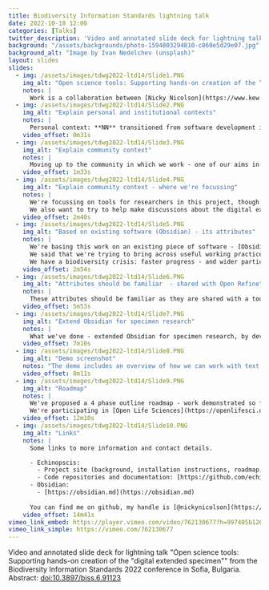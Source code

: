 ```yaml
---
title: Biodiversity Information Standards lightning talk
date: 2022-10-18 12:00
categories: [Talks]
twitter_description: 'Video and annotated slide deck for lightning talk "Open science tools: Supporting hands-on creation of the \"digital extended specimen\"" from the Biodiversity Information Standards 2022 conference in Sofia, Bulgaria.'
background: "/assets/backgrounds/photo-1594803294810-c860e5d29e07.jpg"
background_alt: "Image by Ivan Nedelchev (unsplash)"
layout: slides
slides:
  - img: /assets/images/tdwg2022-ltd14/Slide1.PNG
    img_alt: "Open science tools: Supporting hands-on creation of the “digital extended specimen”"
    notes: |
      Work is a collaboration between [Nicky Nicolson](https://www.kew.org/science/our-science/people/nicky-nicolson) (NN) and [Eve Lucas](https://www.kew.org/science/our-science/people/eve-lucas) (EL) both from [Kew Science](https://www.kew.org/science)
  - img: /assets/images/tdwg2022-ltd14/Slide2.PNG
    img_alt: "Explain personal and institutional contexts"
    notes: |
      Personal context: **NN** transitioned from software development into research, and is interested in how software development practices can be used in research. Institutionally, we have a commitment to accelerate taxonomy using digital practices, and we started a collaborative project to explore this, using institutional knowledge from the e-taxonomic approaches, but exploring what technical advances could be used in e-taxonomy today. 
    video_offset: 0m31s
  - img: /assets/images/tdwg2022-ltd14/Slide3.PNG
    img_alt: "Explain community context"
    notes: |
      Moving up to the community in which we work - one of our aims in biodiversity informatics is to build a digital extended specimen, integrating specimens and their derived data across multiple infrastructures, allowing the investigate of wider research questions. A healthy community will support a range of different approaches as we determine how to reach this aim. We can envisage these appraoches as a spectrum from large scale computation approaches that operate on large volumes of aggregated data (like the [GBIF clustering work](https://www.gbif.org/news/4U1dz8LygQvqIywiRIRpAU/new-data-clustering-feature-aims-to-improve-data-quality-and-reveal-cross-dataset-connections)), to a distributed set of lightweight tools that allow users to conduct link construction in context, closer to their day to day work.
    video_offset: 1m33s
  - img: /assets/images/tdwg2022-ltd14/Slide4.PNG
    img_alt: "Explain community context - where we're focussing"
    notes: |
      We're focussing on tools for researchers in this project, though we aim that data generated here will feed into more automated approaches - both by providing expert generated links that can be used as training data, and by allowing experts to verify the outputs of machine learning processes. 
      We also want to try to help make discussions about the digital extended specimen a little more concrete, by having actual examples and workflows that can be used as the basis for discussions and planning.
    video_offset: 2m40s
  - img: /assets/images/tdwg2022-ltd14/Slide5.PNG
    img_alt: "Based on existing software (Obsidian) - its attributes"
    notes: |
      We're basing this work on an existing piece of software - [Obsidian](https://obsidian.md).
      We said that we're trying to bring across useful working practices from software development to research management - *reuse* is a core principle in software development and here we're trying to build on an existing toolset and supportive community to allow us to make faster progress.
      We have a biodiversity crisis: faster progress - and wider participation - is vital.
    video_offset: 2m54s
  - img: /assets/images/tdwg2022-ltd14/Slide6.PNG
    img_alt: "Attributes should be familiar  - shared with Open Refine"
    notes: |
      These attributes should be familiar as they are shared with a tool which we have adopted with some success in our community: [Open Refine](https://openrefine.org/). We've seen that the use of a generic tool, with focussed technical contributions and teaching resources has allowed us to democratize data cleaning. We'd like to investigate if we can build on Obsidian and democratize data linkage.
    video_offset: 5m53s
  - img: /assets/images/tdwg2022-ltd14/Slide7.PNG
    img_alt: "Extend Obsidian for specimen research"
    notes: |
      What we've done - extended Obsidian for specimen research, by developing a set of plugins that allow a researcher to access data: specimens from [GBIF](https://www.gbif.org), names from the [International Plant Names Index](https://www.ipni.org), collections from the [Global Registry of Scientific Collections](https://www.gbif.org/grscicoll), people from [Bionomia](https://bionomia.net) and literature from [crossref](https://crossref.org). The demo software includes a worked example showing the creation of links, and spatial and network exploration of linked data. The demo also shows how key entities (specimens) can be cited in new work, promoting open science working practices.  
    video_offset: 7m10s
  - img: /assets/images/tdwg2022-ltd14/Slide8.PNG
    img_alt: "Demo screenshot"
    notes: "The demo includes an overview of how we can work with text data, highlighting a scientific name and searching for it in IPNI, retrieving name publication data including type citation data, search for type specimens in GBIF, search for collector profiles in Bionomia, using the DOI attached to the IPNI record to get bibliographic information back from crossref. The demo shows how the Obsidian user interface enables a user to link up data and to explore data visually, using a network of links"
    video_offset: 8m11s
  - img: /assets/images/tdwg2022-ltd14/Slide9.PNG
    img_alt: "Roadmap"
    notes: |
      We've proposed a 4 phase outline roadmap - work demonstrated so far fits into phase 1 - a personal research environment. We think that we can support more advanced use cases in phases 2-4, such as the production of research websites using static site generators (here we see conceptual similarity with the GBIF hosted portal programme), production of documents with embedded specimen references, and production of datasets for harvesting by data aggregators.
      We're participating in [Open Life Sciences](https://openlifesci.org) and we will revise our roadmap as we build a community around this project.
    video_offset: 12m10s
  - img: /assets/images/tdwg2022-ltd14/Slide10.PNG
    img_alt: "Links"
    notes: |
      Some links to more information and contact details.  

      - Echinopscis:
        - Project site (background, installation instructions, roadmap, ideas for contributions): [https://echinopscis.github.io](https://echinopscis.github.io)
        - Code repositories and documentation: [https://github.com/echinopscis](https://github.com/echinopscis)
      - Obsidian:
        - [https://obsidian.md](https://obsidian.md)
      
      You can find me on github, my handle is [@nickynicolson](https://github.com/nickynicolson). Since I wrote these slides I've moved from twitter (where some old stuff is still available at [@nickynicolson](https://twitter.com/nickynicolson)) to Mastodon where I am [@nickynicolson@mastodon.social](https://mastodon.social/@nickynicolson)
    video_offset: 14m41s
vimeo_link_embed: https://player.vimeo.com/video/762130677?h=997405b126
vimeo_link_simple: https://vimeo.com/762130677
---
```


Video and annotated slide deck for lightning talk "Open science tools: Supporting hands-on creation of the \"digital extended specimen\"" from the Biodiversity Information Standards 2022 conference in Sofia, Bulgaria. Abstract: [doi:10.3897/biss.6.91123](https://doi.org/10.3897/biss.6.91123)
